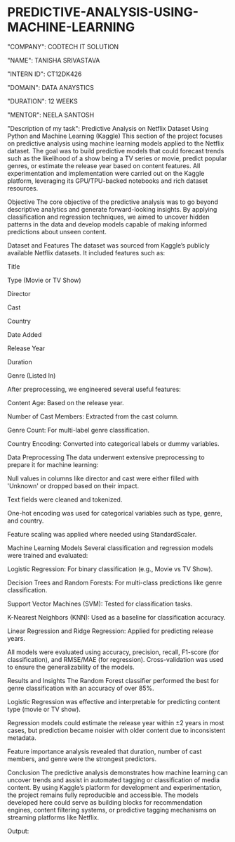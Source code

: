 # PREDICTIVE-ANALYSIS-USING-MACHINE-LEARNING

"COMPANY": CODTECH IT SOLUTION

"NAME": TANISHA SRIVASTAVA

"INTERN ID": CT12DK426

"DOMAIN": DATA ANAYSTICS

"DURATION": 12 WEEKS

"MENTOR": NEELA SANTOSH

"Description of my task":
Predictive Analysis on Netflix Dataset Using Python and Machine Learning (Kaggle)
This section of the project focuses on predictive analysis using machine learning models applied to the Netflix dataset. The goal was to build predictive models that could forecast trends such as the likelihood of a show being a TV series or movie, predict popular genres, or estimate the release year based on content features. All experimentation and implementation were carried out on the Kaggle platform, leveraging its GPU/TPU-backed notebooks and rich dataset resources.

Objective
The core objective of the predictive analysis was to go beyond descriptive analytics and generate forward-looking insights. By applying classification and regression techniques, we aimed to uncover hidden patterns in the data and develop models capable of making informed predictions about unseen content.

Dataset and Features
The dataset was sourced from Kaggle’s publicly available Netflix datasets. It included features such as:

Title

Type (Movie or TV Show)

Director

Cast

Country

Date Added

Release Year

Duration

Genre (Listed In)

After preprocessing, we engineered several useful features:

Content Age: Based on the release year.

Number of Cast Members: Extracted from the cast column.

Genre Count: For multi-label genre classification.

Country Encoding: Converted into categorical labels or dummy variables.

Data Preprocessing
The data underwent extensive preprocessing to prepare it for machine learning:

Null values in columns like director and cast were either filled with 'Unknown' or dropped based on their impact.

Text fields were cleaned and tokenized.

One-hot encoding was used for categorical variables such as type, genre, and country.

Feature scaling was applied where needed using StandardScaler.

Machine Learning Models
Several classification and regression models were trained and evaluated:

Logistic Regression: For binary classification (e.g., Movie vs TV Show).

Decision Trees and Random Forests: For multi-class predictions like genre classification.

Support Vector Machines (SVM): Tested for classification tasks.

K-Nearest Neighbors (KNN): Used as a baseline for classification accuracy.

Linear Regression and Ridge Regression: Applied for predicting release years.

All models were evaluated using accuracy, precision, recall, F1-score (for classification), and RMSE/MAE (for regression). Cross-validation was used to ensure the generalizability of the models.

Results and Insights
The Random Forest classifier performed the best for genre classification with an accuracy of over 85%.

Logistic Regression was effective and interpretable for predicting content type (movie or TV show).

Regression models could estimate the release year within ±2 years in most cases, but prediction became noisier with older content due to inconsistent metadata.

Feature importance analysis revealed that duration, number of cast members, and genre were the strongest predictors.

Conclusion
The predictive analysis demonstrates how machine learning can uncover trends and assist in automated tagging or classification of media content. By using Kaggle’s platform for development and experimentation, the project remains fully reproducible and accessible. The models developed here could serve as building blocks for recommendation engines, content filtering systems, or predictive tagging mechanisms on streaming platforms like Netflix.

Output:

